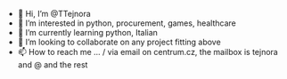 - 👋 Hi, I’m @TTejnora
- 👀 I’m interested in python, procurement, games, healthcare
- 🌱 I’m currently learning python, Italian
- 💞️ I’m looking to collaborate on any project fitting above
- 📫 How to reach me ... / via email on centrum.cz, the mailbox is tejnora and @ and the rest

<!---
TTejnora/TTejnora is a ✨ special ✨ repository because its `README.md` (this file) appears on your GitHub profile.
You can click the Preview link to take a look at your changes.
--->
